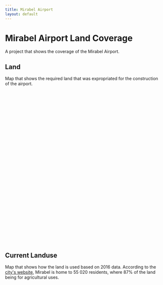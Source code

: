 ```yaml
---
title: Mirabel Airport
layout: default
---
```


# Mirabel Airport Land Coverage
A project that shows the coverage of the Mirabel Airport.

## Land
Map that shows the required land that was expropriated for the construction of the airport.
<div id="mapidmirabel" style="width: 700px; height: 500px">
      <script>
            var mapmirabel = L.map('mapidmirabel').setView([45.657400, -74.075657], 10);
            L.tileLayer('https://api.tiles.mapbox.com/v4/{id}/{z}/{x}/{y}.png?access_token={accessToken}', {
                  attribution: '<a href="https://www.tvanouvelles.ca/2015/10/06/des-images-de-laeroport-rarement-vues">TVA Nouvelles/Des images de laéroport rarement vues</a><br>Map data &copy; <a href="https://www.openstreetmap.org/">OpenStreetMap</a> contributors, <a href="https://creativecommons.org/licenses/by-sa/2.0/">CC-BY-SA</a>, Imagery © <a href="https://www.mapbox.com/">Mapbox</a>',
                  maxZoom: 18,
                  id: 'mapbox.streets',
                  accessToken: 'pk.eyJ1IjoiZ3BlcnJlYXVsdDkxIiwiYSI6ImNqdXJqYmxubTBpbDU0M25wdm5hMnk2dGEifQ.xS5T9S5SvQKL8wiChwUErA'
            }).addTo(mapmirabel)
            var geojsonMirabel = {
                  fillColor: "#a90f32",
                  color: "#a90f32",
                  weight: 1,
                  opacity: 1,
                  fillOpacity: 0.8
            };
            function polystyle(feature) {
                return {
                  fillColor: "#a90f32",
                  weight: 2,
                  opacity: 0.5,
                  color: "#a90f32",
                  fillOpacity: 0.5
                };
            }
            $.getJSON("geo_layers/mirabelairportpoly.geojson",function(data){
                  L.geoJson(data, {
                      style: polystyle
                  }).addTo(mapmirabel);
            });
            var legend = L.control({position: 'bottomleft'});
            legend.onAdd = function (mapmirabel) {
                  var div = L.DomUtil.create('div', 'info legend');/*,
                  labels = ['<strong>Metro</strong>'],
                  categories = ['Line 5'];
                  labels.push(categories);
                  div.innerHTML = labels.join('<br>'); */
                  /*div.innerHTML += "<h4>Metro</h4>";*/
                  div.innerHTML += '<i class="polygon" style="background: #a90f32"></i><span>Mirabel Aiport Land</span><br>';
                  return div
            }
            legend.addTo(mapmirabel);
     </script>
</div>

## Current Landuse
Map that shows how the land is used based on 2016 data. According to the [city's website](https://ville.mirabel.qc.ca/ville/a-propos-de-mirabel), Mirabel is home to 55 020 residents, where 87% of the land being for agricultural uses.
<div id="mapidmirabelclass" style="width: 700px; height: 500px">
      <script>
            var mapmirabelclass = L.map('mapidmirabelclass').setView([45.657400, -74.075657], 10);
            L.tileLayer('https://api.tiles.mapbox.com/v4/{id}/{z}/{x}/{y}.png?access_token={accessToken}', {
                  attribution: '<a href="https://www.tvanouvelles.ca/2015/10/06/des-images-de-laeroport-rarement-vues">TVA Nouvelles/Des images de laéroport rarement vues</a><br>Map data &copy; <a href="https://www.openstreetmap.org/">OpenStreetMap</a> contributors, <a href="https://creativecommons.org/licenses/by-sa/2.0/">CC-BY-SA</a>, Imagery © <a href="https://www.mapbox.com/">Mapbox</a>',
                  maxZoom: 18,
                  id: 'mapbox.streets',
                  accessToken: 'pk.eyJ1IjoiZ3BlcnJlYXVsdDkxIiwiYSI6ImNqdXJqYmxubTBpbDU0M25wdm5hMnk2dGEifQ.xS5T9S5SvQKL8wiChwUErA'
            }).addTo(mapmirabelclass)
            var geojsonMirabel = {
                  fillColor: "#a90f32",
                  color: "#a90f32",
                  weight: 1,
                  opacity: 1,
                  fillOpacity: 0.8
            };
            function mirastyle(feature) {
                switch (feature.properties.class){
                  case 'Agricole': return {
                    fillColor: "#a90f32",
                    weight: 2,
                    opacity: 0.5,
                    color: "#a90f32",
                    fillOpacity: 0.5
                  };
                  case 'Bureau': return {
                    fillColor: "#a90f32",
                    weight: 2,
                    opacity: 0.5,
                    color: "#a90f32",
                    fillOpacity: 0.5
                  }
                  case 'Commerciale': return {
                    fillColor: "#a90f32",
                    weight: 2,
                    opacity: 0.5,
                    color: "#a90f32",
                    fillOpacity: 0.5
                  }
                  case 'Golf': return {
                    fillColor: "#a90f32",
                    weight: 2,
                    opacity: 0.5,
                    color: "#a90f32",
                    fillOpacity: 0.5
                  }
                  case 'Hydrographie': return {
                    fillColor: "#a90f32",
                    weight: 2,
                    opacity: 0.5,
                    color: "#a90f32",
                    fillOpacity: 0.5
                  }
                  case 'Industrie': return {
                    fillColor: "#a90f32",
                    weight: 2,
                    opacity: 0.5,
                    color: "#a90f32",
                    fillOpacity: 0.5
                  }
                  case 'Institution économique': return {
                    fillColor: "#a90f32",
                    weight: 2,
                    opacity: 0.5,
                    color: "#a90f32",
                    fillOpacity: 0.5
                  }
                  case 'Institution non-économique': return {
                    fillColor: "#a90f32",
                    weight: 2,
                    opacity: 0.5,
                    color: "#a90f32",
                    fillOpacity: 0.5
                  }
                  case 'Parc ou espace vert': return {
                    fillColor: "#a90f32",
                    weight: 2,
                    opacity: 0.5,
                    color: "#a90f32",
                    fillOpacity: 0.5
                  }
                  case 'Residence 1 logement': return {
                    fillColor: "#fee601",
                    weight: 2,
                    opacity: 0.5,
                    color: "#fee601",
                    fillOpacity: 0.5
                  }
                  case 'Residence ou condo 2-4 logements': return {
                    fillColor: "#a90f32",
                    weight: 2,
                    opacity: 0.5,
                    color: "#a90f32",
                    fillOpacity: 0.5
                  }
                  case 'Residence ou condo 25+ logements': return {
                    fillColor: "#a90f32",
                    weight: 2,
                    opacity: 0.5,
                    color: "#a90f32",
                    fillOpacity: 0.5
                  }
                  case 'Residence ou condo 5-24 logements': return {
                    fillColor: "#a90f32",
                    weight: 2,
                    opacity: 0.5,
                    color: "#a90f32",
                    fillOpacity: 0.5
                  }
                  case 'Rue ou ruelle': return {
                    fillColor: "#a90f32",
                    weight: 2,
                    opacity: 0.5,
                    color: "#a90f32",
                    fillOpacity: 0.5
                  }
                  case 'Stationnement': return {
                    fillColor: "#a90f32",
                    weight: 2,
                    opacity: 0.5,
                    color: "#a90f32",
                    fillOpacity: 0.5
                  }
                  case 'Terrain vacant': return {
                    fillColor: "#a90f32",
                    weight: 2,
                    opacity: 0.5,
                    color: "#a90f32",
                    fillOpacity: 0.5
                  }
                  case 'Utilité publique': return {
                    fillColor: "#a90f32",
                    weight: 2,
                    opacity: 0.5,
                    color: "#a90f32",
                    fillOpacity: 0.5
                  }
                  case 'Zone aéroportuaire': return {
                    fillColor: "#a90f32",
                    weight: 2,
                    opacity: 0.5,
                    color: "#a90f32",
                    fillOpacity: 0.5
                  }
                  case 'Zone ferroviaire': return {
                    fillColor: "#a90f32",
                    weight: 2,
                    opacity: 0.5,
                    color: "#a90f32",
                    fillOpacity: 0.5
                  }
                }
            }
            function forEachFeature(feature, layer) {
                var popupContent =  feature.properties.class;
                layer.bindPopup(popupContent);
                //layer.bindTooltip(popupContent);
            }
            $.getJSON("geo_layers/classification_74005-US-2016.geojson",function(data){
                  L.geoJson(data, {
                      style: mirastyle

                  }).addTo(mapmirabelclass);
            });
            var legend = L.control({position: 'bottomleft'});
            legend.onAdd = function (mapmirabelclass) {
                  var div = L.DomUtil.create('div', 'info legend');/*,
                  labels = ['<strong>Metro</strong>'],
                  categories = ['Line 5'];
                  labels.push(categories);
                  div.innerHTML = labels.join('<br>'); */
                  /*div.innerHTML += "<h4>Metro</h4>";*/
                  div.innerHTML += '<i class="polygon" style="background: #a90f32"></i><span>Mirabel Landuse</span><br>';
                  return div
            }
            legend.addTo(mapmirabelclass);
     </script>
</div>
